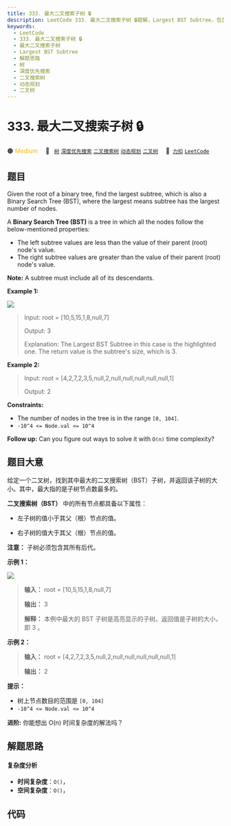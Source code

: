 ```yaml
---
title: 333. 最大二叉搜索子树 🔒
description: LeetCode 333. 最大二叉搜索子树 🔒题解，Largest BST Subtree，包含解题思路、复杂度分析以及完整的 JavaScript 代码实现。
keywords:
  - LeetCode
  - 333. 最大二叉搜索子树 🔒
  - 最大二叉搜索子树
  - Largest BST Subtree
  - 解题思路
  - 树
  - 深度优先搜索
  - 二叉搜索树
  - 动态规划
  - 二叉树
---
```


# 333. 最大二叉搜索子树 🔒

🟠 <font color=#ffb800>Medium</font>&emsp; 🔖&ensp; [`树`](/tag/tree.md) [`深度优先搜索`](/tag/depth-first-search.md) [`二叉搜索树`](/tag/binary-search-tree.md) [`动态规划`](/tag/dynamic-programming.md) [`二叉树`](/tag/binary-tree.md)&emsp; 🔗&ensp;[`力扣`](https://leetcode.cn/problems/largest-bst-subtree) [`LeetCode`](https://leetcode.com/problems/largest-bst-subtree)

## 题目

Given the root of a binary tree, find the largest subtree, which is also a
Binary Search Tree (BST), where the largest means subtree has the largest
number of nodes.

A **Binary Search Tree (BST)** is a tree in which all the nodes follow the
below-mentioned properties:

  * The left subtree values are less than the value of their parent (root) node's value.
  * The right subtree values are greater than the value of their parent (root) node's value.

**Note:** A subtree must include all of its descendants.



**Example 1:**

**![](https://fastly.jsdelivr.net/gh/doocs/leetcode@main/solution/0300-0399/0333.Largest%20BST%20Subtree/images/tmp.jpg)**

> Input: root = [10,5,15,1,8,null,7]
> 
> Output: 3
> 
> Explanation: The Largest BST Subtree in this case is the highlighted one. The return value is the subtree's size, which is 3.

**Example 2:**

> Input: root = [4,2,7,2,3,5,null,2,null,null,null,null,null,1]
> 
> Output: 2

**Constraints:**

  * The number of nodes in the tree is in the range `[0, 104]`.
  * `-10^4 <= Node.val <= 10^4`



**Follow up:** Can you figure out ways to solve it with `O(n)` time
complexity?


## 题目大意

给定一个二叉树，找到其中最大的二叉搜索树（BST）子树，并返回该子树的大小。其中，最大指的是子树节点数最多的。

**二叉搜索树（BST）** 中的所有节点都具备以下属性：

  * 左子树的值小于其父（根）节点的值。

  * 右子树的值大于其父（根）节点的值。

**注意：** 子树必须包含其所有后代。



**示例 1：**

**![](https://fastly.jsdelivr.net/gh/doocs/leetcode@main/solution/0300-0399/0333.Largest%20BST%20Subtree/images/tmp.jpg)**

> 
> 
> 
> 
> 
> **输入：** root = [10,5,15,1,8,null,7]
> 
> **输出：** 3
> 
> **解释：** 本例中最大的 BST 子树是高亮显示的子树。返回值是子树的大小，即 3 。

**示例 2：**

> 
> 
> 
> 
> 
> **输入：** root = [4,2,7,2,3,5,null,2,null,null,null,null,null,1]
> 
> **输出：** 2
> 
> 



**提示：**

  * 树上节点数目的范围是 `[0, 104]`
  * `-10^4 <= Node.val <= 10^4`



**进阶:**   你能想出 O(n) 时间复杂度的解法吗？


## 解题思路

#### 复杂度分析

- **时间复杂度**：`O()`，
- **空间复杂度**：`O()`，

## 代码

```javascript

```
